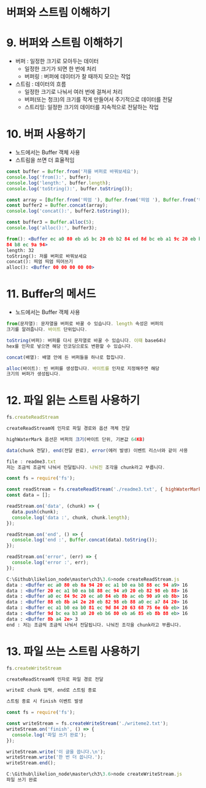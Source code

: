 # 버퍼와 스트림 이해하기

# 9. 버퍼와 스트림 이해하기

- 버퍼 : 일정한 크기로 모아두는 데이터
    - 일정한 크기가 되면 한 번에 처리
    - 버퍼링 : 버퍼에 데이터가 찰 때까지 모으는 작업
- 스트림 : 데이터의 흐름
    - 일정한 크기로 나눠서 여러 번에 걸쳐서 처리
    - 버퍼(또는 청크)의 크기를 작게 만들어서 주기적으로 데이터를 전달
    - 스트리밍: 일정한 크기의 데이터를 지속적으로 전달하는 작업

# 10. 버퍼 사용하기

- 노드에서는 Buffer 객체 사용
- 스트림을 쓰면 더 효율적임

```jsx
const buffer = Buffer.from('저를 버퍼로 바꿔보세요');
console.log('from():', buffer);
console.log('length:', buffer.length);
console.log('toString():', buffer.toString());

const array = [Buffer.from('띄엄 '), Buffer.from('띄엄 '), Buffer.from('띄어쓰기')];
const buffer2 = Buffer.concat(array);
console.log('concat():', buffer2.toString());

const buffer3 = Buffer.alloc(5);
console.log('alloc():', buffer3);
```

```jsx
from(): <Buffer ec a0 80 eb a5 bc 20 eb b2 84 ed 8d bc eb a1 9c 20 eb b0 94 ea bf 94 eb b3 b4 ec 
84 b8 ec 9a 94>
length: 32
toString(): 저를 버퍼로 바꿔보세요
concat(): 띄엄 띄엄 띄어쓰기
alloc(): <Buffer 00 00 00 00 00>
```

# 11. Buffer의 메서드

- 노드에서는 Buffer 객체 사용

```jsx
from(문자열): 문자열을 버퍼로 바꿀 수 있습니다. length 속성은 버퍼의
크기를 알려줍니다. 바이트 단위입니다.

toString(버퍼): 버퍼를 다시 문자열로 바꿀 수 있습니다. 이때 base64나
hex를 인자로 넣으면 해당 인코딩으로도 변환할 수 있습니다.

concat(배열): 배열 안에 든 버퍼들을 하나로 합칩니다.

alloc(바이트): 빈 버퍼를 생성합니다. 바이트를 인자로 지정해주면 해당
크기의 버퍼가 생성됩니다.
```

# 12. 파일 읽는 스트림 사용하기

```jsx
fs.createReadStream

createReadStream에 인자로 파일 경로와 옵션 객체 전달

highWaterMark 옵션은 버퍼의 크기(바이트 단위, 기본값 64KB)

data(chunk 전달), end(전달 완료), error(에러 발생) 이벤트 리스너와 같이 사용
```

```jsx
file : readme3.txt
저는 조금씩 조금씩 나눠서 전달됩니다. 나눠진 조각을 chunk라고 부릅니다.
```

```jsx
const fs = require('fs');

const readStream = fs.createReadStream('./readme3.txt', { highWaterMark: 16 });
const data = [];

readStream.on('data', (chunk) => {
  data.push(chunk);
  console.log('data :', chunk, chunk.length);
});

readStream.on('end', () => {
  console.log('end :', Buffer.concat(data).toString());
});

readStream.on('error', (err) => {
  console.log('error :', err);
});
```

```jsx
C:\Github\likelion_node\master\ch3\3.6>node createReadStream.js
data : <Buffer ec a0 80 eb 8a 94 20 ec a1 b0 ea b8 88 ec 94 a9> 16
data : <Buffer 20 ec a1 b0 ea b8 88 ec 94 a9 20 eb 82 98 eb 88> 16
data : <Buffer a0 ec 84 9c 20 ec a0 84 eb 8b ac eb 90 a9 eb 8b> 16
data : <Buffer 88 eb 8b a4 2e 20 eb 82 98 eb 88 a0 ec a7 84 20> 16
data : <Buffer ec a1 b0 ea b0 81 ec 9d 84 20 63 68 75 6e 6b eb> 16
data : <Buffer 9d bc ea b3 a0 20 eb b6 80 eb a6 85 eb 8b 88 eb> 16
data : <Buffer 8b a4 2e> 3
end : 저는 조금씩 조금씩 나눠서 전달됩니다. 나눠진 조각을 chunk라고 부릅니다.
```

# 13. 파일 쓰는 스트림 사용하기

```jsx
fs.createWriteStream

createReadStream에 인자로 파일 경로 전달

write로 chunk 입력, end로 스트림 종료

스트림 종료 시 finish 이벤트 발생
```

```jsx
const fs = require('fs');

const writeStream = fs.createWriteStream('./writeme2.txt');
writeStream.on('finish', () => {
  console.log('파일 쓰기 완료');
});

writeStream.write('이 글을 씁니다.\n');
writeStream.write('한 번 더 씁니다.');
writeStream.end();
```

```jsx
C:\Github\likelion_node\master\ch3\3.6>node createWriteStream.js
파일 쓰기 완료
```